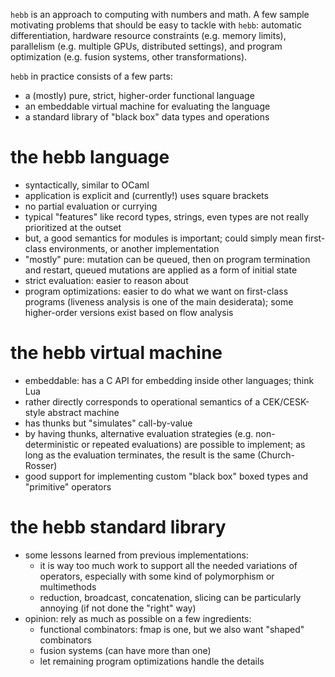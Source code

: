 `hebb` is an approach to computing with numbers and math.
A few sample motivating problems that should be easy to tackle with `hebb`:
automatic differentiation, hardware resource constraints (e.g. memory limits),
parallelism (e.g. multiple GPUs, distributed settings), and program optimization
(e.g. fusion systems, other transformations).

`hebb` in practice consists of a few parts:

* a (mostly) pure, strict, higher-order functional language
* an embeddable virtual machine for evaluating the language
* a standard library of "black box" data types and operations

# the hebb language

* syntactically, similar to OCaml
* application is explicit and (currently!) uses square brackets
* no partial evaluation or currying
* typical "features" like record types, strings, even types are not really
  prioritized at the outset
* but, a good semantics for modules is important; could simply mean first-class
  environments, or another implementation
* "mostly" pure: mutation can be queued, then on program termination and
  restart, queued mutations are applied as a form of initial state
* strict evaluation: easier to reason about
* program optimizations: easier to do what we want on first-class programs
  (liveness analysis is one of the main desiderata); some higher-order versions
  exist based on flow analysis

# the hebb virtual machine

* embeddable: has a C API for embedding inside other languages; think Lua
* rather directly corresponds to operational semantics of a CEK/CESK-style
  abstract machine
* has thunks but "simulates" call-by-value
* by having thunks, alternative evaluation strategies (e.g. non-deterministic
  or repeated evaluations) are possible to implement; as long as the evaluation
  terminates, the result is the same (Church-Rosser)
* good support for implementing custom "black box" boxed types and "primitive"
  operators

# the hebb standard library

* some lessons learned from previous implementations:
  * it is way too much work to support all the needed variations of operators,
    especially with some kind of polymorphism or multimethods
  * reduction, broadcast, concatenation, slicing can be particularly annoying
    (if not done the "right" way)
* opinion: rely as much as possible on a few ingredients:
  * functional combinators: fmap is one, but we also want "shaped" combinators
  * fusion systems (can have more than one)
  * let remaining program optimizations handle the details

